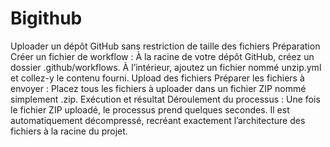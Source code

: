 # Bigithub
Uploader un dépôt GitHub sans restriction de taille des fichiers
Préparation
Créer un fichier de workflow :
À la racine de votre dépôt GitHub, créez un dossier .github/workflows.
À l’intérieur, ajoutez un fichier nommé unzip.yml et collez-y le contenu fourni.
Upload des fichiers
Préparer les fichiers à envoyer :
Placez tous les fichiers à uploader dans un fichier ZIP nommé simplement .zip.
Exécution et résultat
Déroulement du processus :
Une fois le fichier ZIP uploadé, le processus prend quelques secondes.
Il est automatiquement décompressé, recréant exactement l’architecture des fichiers à la racine du projet.


